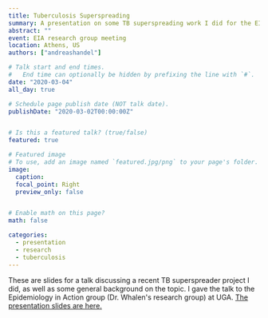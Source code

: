 ```yaml
---
title: Tuberculosis Superspreading
summary: A presentation on some TB superspreading work I did for the EIA research group at UGA.
abstract: ""
event: EIA research group meeting
location: Athens, US
authors: ["andreashandel"]

# Talk start and end times.
#   End time can optionally be hidden by prefixing the line with `#`.
date: "2020-03-04"
all_day: true

# Schedule page publish date (NOT talk date).
publishDate: "2020-03-02T00:00:00Z"


# Is this a featured talk? (true/false)
featured: true

# Featured image
# To use, add an image named `featured.jpg/png` to your page's folder. 
image:
  caption: 
  focal_point: Right
  preview_only: false


# Enable math on this page?
math: false

categories:
  - presentation
  - research
  - tuberculosis
---
```


These are slides for a talk discussing a recent TB superspreader project I did, as well as some general background on the topic. I gave the talk to the Epidemiology in Action group (Dr. Whalen's research group) at UGA.
<a href="/presentations/2020_03_EIA-Superspreader-Presentation.html" target="_blank">The presentation slides are here.</a>

